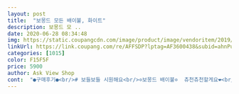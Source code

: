 ```yaml
---
layout: post 
title:  "보몽드 모든 배이불, 화이트" 
description: 보몽드 모 ..
date: 2020-06-28 08:34:48 
img: https://static.coupangcdn.com/image/product/image/vendoritem/2019/06/27/3134008773/da47bf52-6894-4359-b401-d92665b5eacc.jpg 
linkUrl: https://link.coupang.com/re/AFFSDP?lptag=AF3600438&subid=ahnPublicAsk&pageKey=19936797&itemId=79273880&vendorItemId=3134008773&traceid=V0-113-fc2a520479b3ea90 
categories: [1015] 
color: F15F5F 
price: 5900 
author: Ask View Shop 
cont:  "●구매후기●<br/># 보들보들 시원해요<br/>✡보몽드 배이불✡  츄천츄천할게요❤<br/>가격도 좋고 재질이랑 디자인도 괜찮고 통풍성도<br/>가격은 5,900₩ 주었어요 가격 착하네요 만족만족!<br/>구매하시는데 도움되셨으면 좋겠네요❤<br/>귀퉁이 한쪽 끝이 안잡히는거에요.<br/><br/>그냥 3천원 주고 사고싶네요ㅠㅋㅋ<br/>그래도 이정도 가격에 요즘 이불 너무 비싼데<br/>그리고 참고로 처음에 받으면 엄청 작으실수는 있는데<br/>다른컬러가 품절이라 조금 아쉽네요<br/>다행히 짧은모서리 중에 짧은쪽이 1미터라ㅋㅋ<br/>덮었는데 뙇좋더라구요 신랑은 키가 커서 작네요<br/>두개다 그런거보니 어차피 교환해도 똑같을것같아요ㅋㅋㅋ<br/>두께는 많이 얇은 편이라서 손이 살짝 비치는 정도구요<br/>마음에 드는 이불찾아서 만족해요❤<br/>만져보니 울퉁불퉁하고 가벼워요<br/>무늬가 이불테두리와 수평으로 이쁘게 배치되는건<br/>반딱거리지도 않아서 좋구요<br/>받자미자 세탁해서 올여름에 아주 시원하게<br/>봄 여름 가을 겨울 계절마다 이불을 바꿔주는데 쓰고있던 여름이불이 가볍긴하지만 바람이 잘 안통하는듯 해서 요 제품으로 골라봤어요.<br/><br/>봉재선도 상당히 깔끔하게 처리가 잘되어 있어요<br/>부드러운 재질에 통풍이 잘되니깐 굿굿!<br/>사이즈는 100×150 이니깐 꼭! 참고하세요<br/>사이즈는 보통 배덮는 타월종류보다는 세로 길이가<br/>사이즈도 제가 원하는 사이즈여서 구입했어요<br/>산거라 그냥 쓰려고 합니다만ㅋㅋ<br/>생각보다 길이가 길어요<br/>시원하고 재질이 부드러워서 만족 하신다고<br/>시원할것같고 ㅎㅎ 얇고 그런데 ㅎㅎㅎ<br/>아이한테 빨아서 주니 자기 선물받았다고 엄청 좋아해요ㅋㅋㅋㅋ<br/>어린이집 아이들 여름 이불도 좋을것 같아요<br/>어린이집 여름이불용으로 구매했어요<br/>엄마도 열이 많으셔서 하나 선물해 드렸는데<br/>여름에 배덮고 자면 좋겠다고 평을 해주셨어요❤<br/>여름에 배이불이 없어서 찾다가 마침 평도 괜찮고<br/>여름이불 어차피 더우니까 대충 덮고 쓰려고<br/>올록볼록해서 덮어 보니깐 통풍도 잘되고 시원해요❤<br/>응? 하고 보니 4센티나 차이가 나요 ㅋㅋㅋㅋㅋ<br/>이가격에 바라지도 않았습니다만ㅋㅋㅋ<br/>이런경우가 처음이라 웃고 갑니다ㅋㅋㅋ<br/>일단 디자인 정말 깔끔해요 개인적으로 캐릭터그려진거.<br/>.<br/> 안좋아하거든요ㅠㅠ<br/>일반 이불보다는 작은 사이즈구요<br/>일부러 큰게 필요 없겠더라구요<br/>잘 사용할듯 합니다<br/>재단을 눈감고 하셨나... <br/>.<br/>ㅋㅋㅋㅋㅋ<br/>재단을 정말 눈감고 만드셨는지<br/>재질은 상당히 보들보들한데 자세히 보면<br/>저같은 경우는 여름이불 배만 덮고 잘거라<br/>조금 크고 제가 원하는 사이즈에요<br/>좁은쪽 귀퉁이쪽을 잡고 개려고 보니 ㅋㅋㅋ<br/>퀄리티도 나름 괜찮고 무엇보다 제가 세로로<br/>큰 사이즈를 찾으시면 싱글을 찾으시는게 나을듯합니다<br/>평행사변형은 아닐런지 슬 걱정됩니다ㅋㅋ<br/>포장도 깔끔하게 비닐 포장되어  왔구요<br/>폴리 시어서커라 그닥 불만은 없고<br/>한여름 배덮고 자기 좋아요 열많으신분들 츄천!<br/>한쪽은 1미터 / 한쪽은 1.<br/>4센티짜리 사다리꼴 이불이 왔네요ㅋㅋㅋㅋㅌㅋ<br/>" 
---
```

